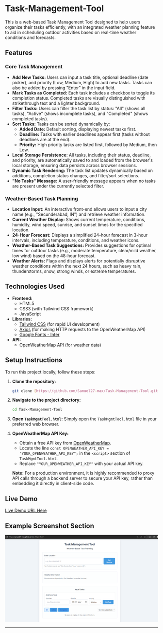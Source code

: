 # Task-Management-Tool

This is a web-based Task Management Tool designed to help users organize their tasks efficiently, with an integrated weather planning feature to aid in scheduling outdoor activities based on real-time weather conditions and forecasts.

## Features

### Core Task Management
* **Add New Tasks:** Users can input a task title, optional deadline (date picker), and priority (Low, Medium, High) to add new tasks. Tasks can also be added by pressing "Enter" in the input field.
* **Mark Tasks as Completed:** Each task includes a checkbox to toggle its completion status. Completed tasks are visually distinguished with strikethrough text and a lighter background.
* **Filter Tasks:** Users can filter the task list by status: "All" (shows all tasks), "Active" (shows incomplete tasks), and "Completed" (shows completed tasks).
* **Sort Tasks:** Tasks can be sorted dynamically by:
    * **Added Date:** Default sorting, displaying newest tasks first.
    * **Deadline:** Tasks with earlier deadlines appear first (tasks without deadlines are at the end).
    * **Priority:** High priority tasks are listed first, followed by Medium, then Low.
* **Local Storage Persistence:** All tasks, including their status, deadline, and priority, are automatically saved to and loaded from the browser's local storage, ensuring data persists across browser sessions.
* **Dynamic Task Rendering:** The task list updates dynamically based on additions, completion status changes, and filter/sort selections.
* **"No Tasks" Message:** A user-friendly message appears when no tasks are present under the currently selected filter.

### Weather-Based Task Planning
* **Location Input:** An interactive front-end allows users to input a city name (e.g., "Secunderabad, IN") and retrieve weather information.
* **Current Weather Display:** Shows current temperature, conditions, humidity, wind speed, sunrise, and sunset times for the specified location.
* **24-Hour Forecast:** Displays a simplified 24-hour forecast in 3-hour intervals, including temperature, conditions, and weather icons.
* **Weather-Based Task Suggestions:** Provides suggestions for optimal times for outdoor tasks (e.g., moderate temperature, clear/mild weather, low wind) based on the 48-hour forecast.
* **Weather Alerts:** Flags and displays alerts for potentially disruptive weather conditions within the next 24 hours, such as heavy rain, thunderstorms, snow, strong winds, or extreme temperatures.

## Technologies Used

* **Frontend:**
    * HTML5
    * CSS3 (with Tailwind CSS framework)
    * JavaScript
* **Libraries:**
    * [Tailwind CSS](https://tailwindcss.com/) (for rapid UI development)
    * [Axios](https://axios-http.com/) (for making HTTP requests to the OpenWeatherMap API)
    * [Google Fonts - Inter](https://fonts.google.com/specimen/Inter)
* **API:**
    * [OpenWeatherMap API](https://openweathermap.org/api) (for weather data)

## Setup Instructions

To run this project locally, follow these steps:

1.  **Clone the repository:**
    ```bash
    git clone [https://github.com/Samuel27-max/Task-Management-Tool.git](https://github.com/Samuel27-max/Task-Management-Tool.git)
    ```

2.  **Navigate to the project directory:**
    ```bash
    cd Task-Management-Tool
    ```

3.  **Open `TaskMgmtTool.html`:**
    Simply open the `TaskMgmtTool.html` file in your preferred web browser.

4.  **OpenWeatherMap API Key:**
    * Obtain a free API key from [OpenWeatherMap](https://openweathermap.org/api).
    * Locate the line `const OPENWEATHER_API_KEY = "YOUR_OPENWEATHER_API_KEY";` in the `<script>` section of `TaskMgmtTool.html`.
    * Replace `"YOUR_OPENWEATHER_API_KEY"` with your actual API key.

    **Note:** For a production environment, it is highly recommended to proxy API calls through a backend server to secure your API key, rather than embedding it directly in client-side code.

## Live Demo

[Live Demo URL Here](https://samuel27-max.github.io/Task-Mgmt-Tool/)

## Example Screenshot Section

![Screenshot of Task Management Tool](https://github.com/Samuel27-max/Task-Mgmt-Tool/blob/5ff3cafd91335b67a4da57f1699aca8e9bf04342/preview.png)

---
